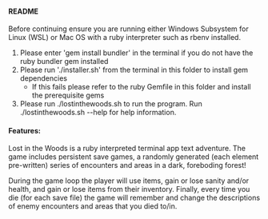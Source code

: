 #### README

Before continuing ensure you are running either Windows Subsystem for Linux (WSL) or Mac OS with a ruby interpreter such as rbenv installed. 

1. Please enter 'gem install bundler' in the terminal if you do not have the ruby bundler gem installed
2. Please run './installer.sh' from the terminal in this folder to install gem dependencies
    - If this fails please refer to the ruby Gemfile in this folder and install the prerequisite gems
3. Please run ./lostinthewoods.sh to run the program. Run ./lostinthewoods.sh --help for help information.

#### Features: 
Lost in the Woods is a ruby interpreted terminal app text adventure. 
The game includes persistent save games, a randomly generated (each element pre-written) series of encounters and areas in a dark, foreboding forest!

During the game loop the player will use items, gain or lose sanity and/or health, and gain or lose items from their inventory.
Finally, every time you die (for each save file) the game will remember and change the descriptions of enemy encounters and areas that you died to/in.